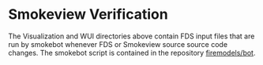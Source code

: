 # Smokeview Verification

The Visualization and WUI directories above contain FDS input files that are run by smokebot whenever FDS or Smokeview source source code changes.  The smokebot script is contained in the repository [firemodels/bot](https://github.com/firemodels/bot). 
